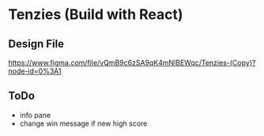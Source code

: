 # Tenzies (Build with React)

## Design File 

https://www.figma.com/file/vQmB9c6zSA9qK4mNlBEWqc/Tenzies-(Copy)?node-id=0%3A1

## ToDo

- info pane
- change win message if new high score